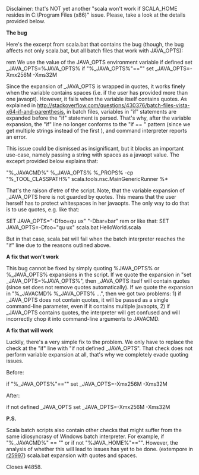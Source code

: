 Disclaimer: that's NOT yet another "scala won't work if SCALA_HOME resides in C:\Program Files (x86)" issue. Please, take a look at the details provided below.

**The bug**

Here's the excerpt from scala.bat that contains the bug (though, the bug affects not only scala.bat, but all batch files that work with JAVA_OPTS):

rem We use the value of the JAVA_OPTS environment variable if defined
set _JAVA_OPTS=%JAVA_OPTS%
if "%_JAVA_OPTS%"=="" set _JAVA_OPTS=-Xmx256M -Xms32M

Since the expansion of _JAVA_OPTS is wrapped in quotes, it works finely when the variable contains spaces (i.e. if the user has provided more than one javaopt). However, it fails when the variable itself contains quotes. As explained in http://stackoverflow.com/questions/430376/batch-files-vista-x64-if-and-parenthesis, in batch files, variables in "if" statements are expanded before the "if" statement is parsed. That's why, after the variable expansion, the "if" line no longer conforms to the "if <string literal> == <string literal> <stuff to do>" pattern (since we get multiple strings instead of the first <string literal>), and command interpreter reports an error.

This issue could be dismissed as insignificant, but it blocks an important use-case, namely passing a string with spaces as a javaopt value. The exceprt provided below explains that:

"%_JAVACMD%" %_JAVA_OPTS% %_PROPS% -cp "%_TOOL_CLASSPATH%" scala.tools.nsc.MainGenericRunner %*

That's the raison d'etre of the script. Note, that the variable expansion of _JAVA_OPTS here is not guarded by quotes. This means that the user herself has to protect whitespaces in her javaopts. The only way to do that is to use quotes, e.g. like that:

SET JAVA_OPTS="-Dfoo=qu ux" "-Dbar=bar"
rem or like that: SET JAVA_OPTS=-Dfoo="qu ux"
scala.bat HelloWorld.scala

But in that case, scala.bat will fail when the batch interpreter reaches the "if" line due to the reasons outlined above.

**A fix that won't work**

This bug cannot be fixed by simply quoting %JAVA_OPTS% or %_JAVA_OPTS% expansions in the script. If we quote the expansion in "set _JAVA_OPTS=%JAVA_OPTS%", then _JAVA_OPTS itself will contain quotes (since set does not remove quotes automatically). If we quote the expansion in "%_JAVACMD% %_JAVA_OPTS% ...", then we got two problems: 1) if _JAVA_OPTS does not contain quotes, it will be passed as a single command-line parameter, even if it contains multiple javaopts, 2) if _JAVA_OPTS contains quotes, the interpreter will get confused and will incorrectly chop it into command-line arguments to JAVACMD.

**A fix that will work**

Luckily, there's a very simple fix to the problem. We only have to replace the check at the "if" line with "if not defined _JAVA_OPTS". That check does not perform variable expansion at all, that's why we completely evade quoting issues.

Before:

if "%_JAVA_OPTS%"=="" set _JAVA_OPTS=-Xmx256M -Xms32M

After:

if not defined _JAVA_OPTS set _JAVA_OPTS=-Xmx256M -Xms32M

**P.S.**

Scala batch scripts also contain other checks that might suffer from the same idiosyncrasy of Windows batch interpreter. For example, if "%_JAVACMD%" == "" or if not "%JAVA_HOME%"=="". However, the analysis of whether this will lead to issues has yet to be done.
(extempore in [r25997](https://codereview.scala-lang.org/fisheye/changelog/scala-svn?cs=25997)) scala.bat expansion with quotes and spaces.

Closes #4858.
